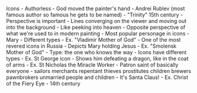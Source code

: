  Icons
	- Authorless
	- God moved the painter's hand
	- Andrei Rublev (most famous author so famous he gets to be named)
		- "Trinity" 15th century
	- Perspective is important
		- Lines converging on the viewer and moving out into the background
		- Like peeking into heaven
		- Opposite perspective of what we're used to in modern painting
	- Most popular personage in icons
		- Mary
	- Different types
	- Ex. "Vladimir Mother of God"
		- One of the most revered icons in Russia
		- Depicts Mary holding Jesus
	- Ex. "Smolensk Mother of God"
		- Type: the one who knows the way
		- Icons have different types
	- Ex. St George icon
		- Shows him defeating a dragon, like in the coat of arms
	- Ex. St Nicholas the Miracle Worker
		- Patron saint of basically everyone
			- sailors merchants repentant thieves prostitutes children brewers pawnbrokers unmarried people and children
		- It's Santa Claus!
	- Ex. Christ of the Fiery Eye
		- 14th century